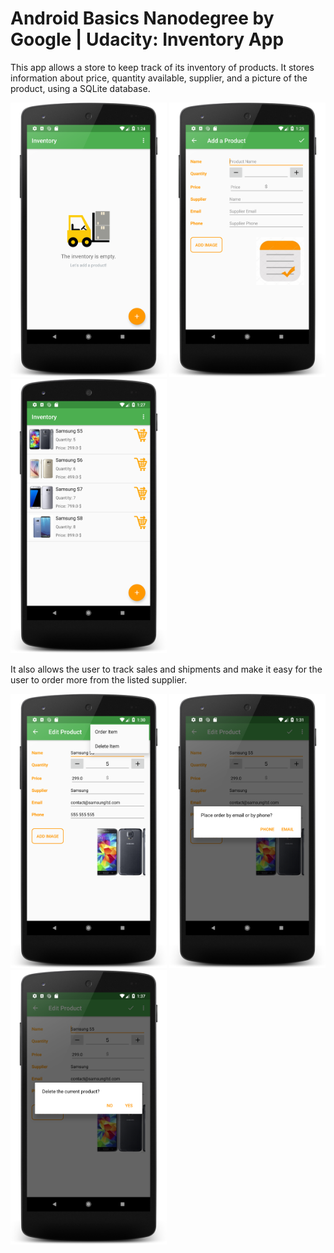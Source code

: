# Android Basics Nanodegree by Google | Udacity: Inventory App
This app allows a store to keep track of its inventory of products. It stores information about price, quantity available, supplier, and a picture of the product, using a SQLite database. 


<img src="screenshot-inventory1.png" width="250"/> <img src="screenshot-inventory2.png" width="250"/> <img src="screenshot-inventory3.png" width="250"/>


It also allows the user to track sales and shipments and make it easy for the user to order more from the listed supplier.

<img src="screenshot-inventory4.png" width="250"/> <img src="screenshot-inventory5.png" width="250"/> <img src="screenshot-inventory6.png" width="250"/>
